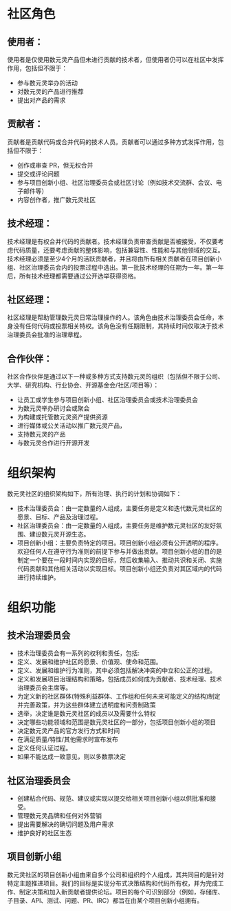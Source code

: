 # 社区角色
## 使用者：
使用者是仅使用数元灵产品但未进行贡献的技术者，但使用者仍可以在社区中发挥作用，包括但不限于：
- 参与数元灵举办的活动
- 对数元灵的产品进行推荐
- 提出对产品的需求
## 贡献者：
贡献者是贡献代码或合并代码的技术人员。贡献者可以通过多种方式发挥作用，包括但不限于：
- 创作或审查 PR，但无权合并
- 提交或评论问题
- 参与项目创新小组、社区治理委员会或社区讨论（例如技术交流群、会议、电子邮件等）
- 内容创作者，推广数元灵社区
## 技术经理：
技术经理是有权合并代码的贡献者。技术经理负责审查贡献是否被接受，不仅要考虑代码质量，还要考虑贡献的整体影响，包括兼容性、性能和与其他领域的交互。技术经理必须是至少4个月的活跃贡献者，并且将由所有相关贡献者在项目创新小组、社区治理委员会内的投票过程中选出。第一批技术经理的任期为一年。第一年后，所有技术经理都需要通过公开选举获得资格。
## 社区经理：
社区经理是帮助管理数元灵日常治理操作的人。该角色由技术治理委员会任命，本身没有任何代码或投票相关特权。该角色没有任期限制，其持续时间仅取决于技术治理委员会批准的治理章程。
## 合作伙伴：
社区合作伙伴是通过以下一种或多种方式支持数元灵的组织（包括但不限于公司、大学、研究机构、行业协会、开源基金会/社区/项目等）：
- 让员工或学生参与项目创新小组、社区治理委员会或技术治理委员会
- 为数元灵举办研讨会或聚会
- 为构建或托管数元灵资产提供资源
-  进行媒体或公关活动以推广数元灵产品，
- 支持数元灵的产品
- 与数元灵合作进行开源开发
# 组织架构
数元灵社区的组织架构如下，所有治理、执行的计划和协调如下：
- 技术治理委员会：由一定数量的人组成，主要任务是定义和迭代数元灵社区的愿景、目标、产品及治理过程。
- 社区治理委员会：由一定数量的人组成，主要任务是维护数元灵社区的友好氛围、建设数元灵开源生态。
- 项目创新小组：主要负责特定的项目。项目创新小组必须有公开透明的程序。欢迎任何人在遵守行为准则的前提下参与并做出贡献。项目创新小组的目的是制定一个要在一段时间内实现的目标，然后收集输入、推动共识和关闭、实施代码贡献和其他相关活动以实现目标。项目创新小组还负责对其区域内的代码进行持续维护。
# 组织功能
## 技术治理委员会
- 技术治理委员会有一系列的权利和责任，包括:
- 定义、发展和维护社区的愿景、价值观、使命和范围。
- 定义、发展和维护行为准则，其中必须包括解决冲突的中立和公正的过程。
- 定义和发展项目治理结构和策略，包括成员如何成为贡献者、技术经理、技术治理委员会主席等。
- 为定义新的社区群体(特殊利益群体、工作组和任何未来可能定义的结构)制定并完善政策，并为这些群体建立透明度和问责制政策
- 选举，决定谁是数元灵社区的成员以及需要什么特权
- 决定哪些功能领域和范围是数元灵社区的一部分，包括项目创新小组的项目
- 决定数元灵产品的官方发行方式和时间
- 在满足质量/特性/其他需求时宣布发布
- 定义任何认证过程。
- 如果不能达成一致意见，则以多数票决定
## 社区治理委员会
- 创建粘合代码、规范、建议或实现以提交给相关项目创新小组以供批准和接受。
- 管理数元灵品牌和任何对外营销 
- 提出需要解决的确切问题及用户需求
- 维护良好的社区生态
## 项目创新小组
数元灵社区的项目创新小组由来自多个公司和组织的个人组成，其共同目的是针对特定主题推进项目。我们的目标是实现分布式决策结构和代码所有权，并为完成工作、制定决策和加入新贡献者提供论坛。项目的每个可识别部分（例如，存储库、子目录、API、测试、问题、PR、IRC）都旨在由某个项目创新小组拥有。